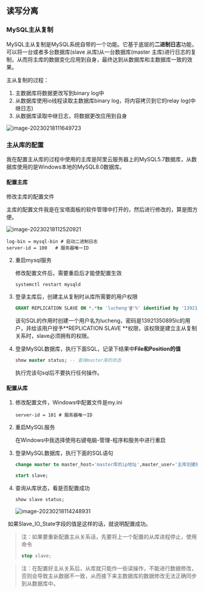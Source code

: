 ## 读写分离

### MySQL主从复制

MySQL主从复制是MySQL系统自带的一个功能。它基于底层的**二进制日志**功能，可以将一台或者多台数据库(slave 从库)从一台数据库(master 主库)进行日志的复制，从而将主库的数据变化应用到自身，最终达到从数据库和主数据库一致的效果。

主从复制的过程：

1. 主数据库将数据更改写到binary log中
2. 从数据库使用io线程读取主数据库binary log，将内容拷贝到它的relay log(中继日志)
3. 从数据库读取中继日志，将数据更改应用到自身

![image-20230218111649723](C:/Users/lucheng/AppData/Roaming/Typora/typora-user-images/image-20230218111649723.png)

### 主从库的配置

我在配置主从库的过程中使用的主库是阿里云服务器上的MySQL5.7数据库，从数据库使用的是Windows本地的MySQL8.0数据库。

#### 配置主库

修改主库的配置文件

主库的配置文件我是在宝塔面板的软件管理中打开的，然后进行修改的，算是图方便。

![image-20230218112520921](C:/Users/lucheng/AppData/Roaming/Typora/typora-user-images/image-20230218112520921.png)

```
log-bin = mysql-bin # 启动二进制日志
server-id = 100   # 服务器唯一ID
```

2. 重启mysql服务

   修改配置文件后，需要重启后才能使配置生效

   ```shell
   systemctl restart mysqld
   ```

3. 登录主库后，创建主从复制时从库所需要的用户权限

   ```sql
   GRANT REPLICATION SLAVE ON *.*to 'lucheng'@'%' identified by '13921350895lc'
   ```

   该句SQL的作用时创建一个用户名为lucheng，密码是13921350895lc的用户，并给该用户授予**REPLICATION SLAVE **权限，该权限是建立主从复制关系时，slave必须拥有的权限。

4. 登录MySQL数据库，执行下面SQL，记录下结果中**File和Position的值**

   ```sql
   show master status; -- 查询master库的状态
   ```

   执行完该句sql后不要执行任何操作。

#### 配置从库

1. 修改配置文件，Windows中配置文件是my.ini

   ```
   server-id = 101 # 服务器唯一ID
   ```

2. 重启MySQL服务

   在Windows中我选择使用右键电脑-管理-程序和服务中进行重启

3. 登录MySQL数据库，执行下面的SQL语句

   ```sql
   change master to master_host='master库的ip地址',master_user='主库创建的用户名',master_password='主库创建的密码',master_log_file='主库状态中File的值',master_log_pos=主库状态中Positon的值;
   
   start slave;
   ```

4. 查询从库状态，看是否配置成功

   ```sql
   show slave status;
   ```

   ![image-20230218114248931](C:/Users/lucheng/AppData/Roaming/Typora/typora-user-images/image-20230218114248931.png)

​	如果Slave_IO_State字段的值是这样的话，就说明配置成功。

> 注：如果要重新配置主从关系话，先要将上一个配置的从库进程停止，使用命令
>
> ```sql
> stop slave;
> ```

> 注：在配置好主从关系后，从库就只能作一些读操作，不能进行数据修改，否则会导致主从数据不一致，从而接下来主数据库的数据修改无法正确同步到从数据库中。